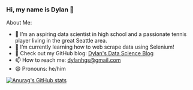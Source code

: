 ### Hi, my name is Dylan 👋

<!--
**dylans0ng/dylans0ng** is a ✨ _special_ ✨ repository because its `README.md` (this file) appears on your GitHub profile.-->


About Me:
- 🔭 I’m an aspiring data scientist in high school and a passionate tennis player living in the great Seattle area. 
- 📖 I’m currently learning how to web scrape data using Selenium!
- 👯 Check out my GitHub blog: [Dylan's Data Science Blog](dylans0ng.github.io)
- 📫 How to reach me: dylanhgs@gmail.com
- 😄 Pronouns: he/him

[![Anurag's GitHub stats](https://github-readme-stats.vercel.app/api?username=dylans0ng)](https://github.com/anuraghazra/github-readme-stats)
